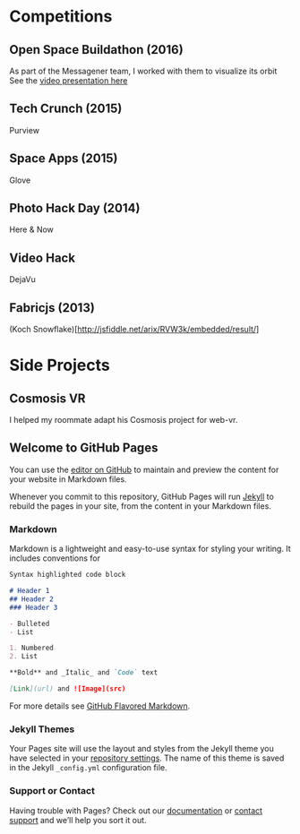 # Competitions

## Open Space Buildathon (2016)
As part of the Messagener team, I worked with them to visualize its orbit
See the [video presentation here](https://www.youtube.com/watch?v=03u0Mi6cXgU)

## Tech Crunch (2015)
Purview

## Space Apps (2015)
Glove

## Photo Hack Day (2014)
Here & Now

## Video Hack
DejaVu

## Fabricjs (2013)
(Koch Snowflake)[http://jsfiddle.net/arix/RVW3k/embedded/result/]


# Side Projects

## Cosmosis VR
I helped my roommate adapt his Cosmosis project for web-vr.


## Welcome to GitHub Pages

You can use the [editor on GitHub](https://github.com/acelix/hacks/edit/master/index.md) to maintain and preview the content for your website in Markdown files.

Whenever you commit to this repository, GitHub Pages will run [Jekyll](https://jekyllrb.com/) to rebuild the pages in your site, from the content in your Markdown files.

### Markdown

Markdown is a lightweight and easy-to-use syntax for styling your writing. It includes conventions for

```markdown
Syntax highlighted code block

# Header 1
## Header 2
### Header 3

- Bulleted
- List

1. Numbered
2. List

**Bold** and _Italic_ and `Code` text

[Link](url) and ![Image](src)
```

For more details see [GitHub Flavored Markdown](https://guides.github.com/features/mastering-markdown/).

### Jekyll Themes

Your Pages site will use the layout and styles from the Jekyll theme you have selected in your [repository settings](https://github.com/acelix/hacks/settings). The name of this theme is saved in the Jekyll `_config.yml` configuration file.

### Support or Contact

Having trouble with Pages? Check out our [documentation](https://help.github.com/categories/github-pages-basics/) or [contact support](https://github.com/contact) and we’ll help you sort it out.
